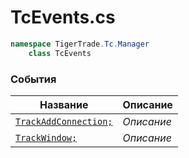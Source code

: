
# TcEvents.cs
```csharp
namespace TigerTrade.Tc.Manager  
    class TcEvents
```

### События
| Название | Описание |
| --- | --- |
| [`TrackAddConnection;`](./События/TrackAddConnection;.md) | *Описание* |
| [`TrackWindow;`](./События/TrackWindow;.md) | *Описание* |
